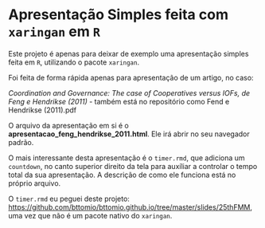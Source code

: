 # Apresentação Simples feita com `xaringan` em `R`

Este projeto é apenas para deixar de exemplo uma apresentação simples feita em `R`, utilizando o pacote `xaringan`. 

Foi feita de forma rápida apenas para apresentação de um artigo, no caso: 

_Coordination and Governance: The case of Cooperatives versus IOFs, de Feng e Hendrikse (2011)_ - também está no repositório como Fend e Hendrikse (2011).pdf

O arquivo da apresentação em si é o **apresentacao_feng_hendrikse_2011.html**.
Ele irá abrir no seu navegador padrão.

O mais interessante desta apresentação é o `timer.rmd`, que adiciona um `countdown`, no canto superior direito da tela para auxíliar a controlar o tempo total da sua apresentação.
A descrição de como ele funciona está no próprio arquivo.

O `timer.rmd` eu peguei deste projeto: https://github.com/bttomio/bttomio.github.io/tree/master/slides/25thFMM, uma vez que não é um pacote nativo do `xaringan`.
